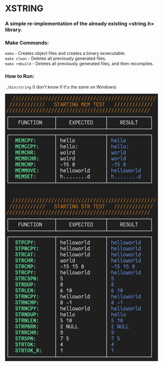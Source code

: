 # XSTRING

### A simple re-implementation of the already existing <string.h> library.

### Make Commands: 
``make`` - Creates object files and creates a binary exxecutable.
<br>``make clean`` - Deletes all previously generated files.
<br>``make rebuild`` - Deletes all previously generated files, and then recompiles.

### How to Run:
``./bin/string`` (I don't know if it's the same on Windows)

![alt text](https://github.com/dark-r00t/XSTRING/blob/master/documentation/test_output.png?raw=true) 
